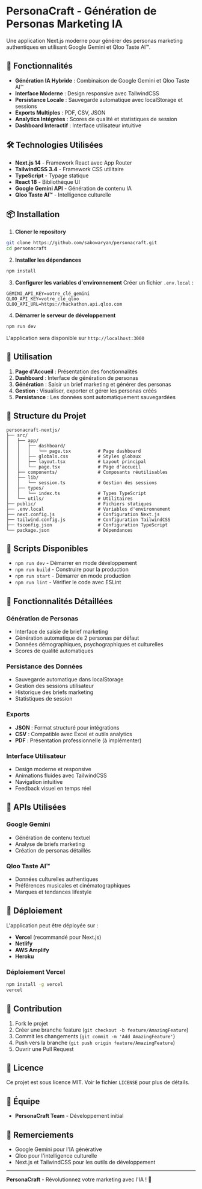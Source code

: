 # PersonaCraft - Génération de Personas Marketing IA

Une application Next.js moderne pour générer des personas marketing authentiques en utilisant Google Gemini et Qloo Taste AI™.

## 🚀 Fonctionnalités

- **Génération IA Hybride** : Combinaison de Google Gemini et Qloo Taste AI™
- **Interface Moderne** : Design responsive avec TailwindCSS
- **Persistance Locale** : Sauvegarde automatique avec localStorage et sessions
- **Exports Multiples** : PDF, CSV, JSON
- **Analytics Intégrées** : Scores de qualité et statistiques de session
- **Dashboard Interactif** : Interface utilisateur intuitive

## 🛠️ Technologies Utilisées

- **Next.js 14** - Framework React avec App Router
- **TailwindCSS 3.4** - Framework CSS utilitaire
- **TypeScript** - Typage statique
- **React 18** - Bibliothèque UI
- **Google Gemini API** - Génération de contenu IA
- **Qloo Taste AI™** - Intelligence culturelle

## 📦 Installation

1. **Cloner le repository**
```bash
git clone https://github.com/sabowaryan/personacraft.git
cd personacraft
```

2. **Installer les dépendances**
```bash
npm install
```

3. **Configurer les variables d'environnement**
Créer un fichier `.env.local` :
```env
GEMINI_API_KEY=votre_clé_gemini
QLOO_API_KEY=votre_clé_qloo
QLOO_API_URL=https://hackathon.api.qloo.com
```

4. **Démarrer le serveur de développement**
```bash
npm run dev
```

L'application sera disponible sur `http://localhost:3000`

## 🎯 Utilisation

1. **Page d'Accueil** : Présentation des fonctionnalités
2. **Dashboard** : Interface de génération de personas
3. **Génération** : Saisir un brief marketing et générer des personas
4. **Gestion** : Visualiser, exporter et gérer les personas créés
5. **Persistance** : Les données sont automatiquement sauvegardées

## 📁 Structure du Projet

```
personacraft-nextjs/
├── src/
│   ├── app/
│   │   ├── dashboard/
│   │   │   └── page.tsx          # Page dashboard
│   │   ├── globals.css           # Styles globaux
│   │   ├── layout.tsx            # Layout principal
│   │   └── page.tsx              # Page d'accueil
│   ├── components/               # Composants réutilisables
│   ├── lib/
│   │   └── session.ts            # Gestion des sessions
│   ├── types/
│   │   └── index.ts              # Types TypeScript
│   └── utils/                    # Utilitaires
├── public/                       # Fichiers statiques
├── .env.local                    # Variables d'environnement
├── next.config.js                # Configuration Next.js
├── tailwind.config.js            # Configuration TailwindCSS
├── tsconfig.json                 # Configuration TypeScript
└── package.json                  # Dépendances
```

## 🔧 Scripts Disponibles

- `npm run dev` - Démarrer en mode développement
- `npm run build` - Construire pour la production
- `npm run start` - Démarrer en mode production
- `npm run lint` - Vérifier le code avec ESLint

## 🎨 Fonctionnalités Détaillées

### Génération de Personas
- Interface de saisie de brief marketing
- Génération automatique de 2 personas par défaut
- Données démographiques, psychographiques et culturelles
- Scores de qualité automatiques

### Persistance des Données
- Sauvegarde automatique dans localStorage
- Gestion des sessions utilisateur
- Historique des briefs marketing
- Statistiques de session

### Exports
- **JSON** : Format structuré pour intégrations
- **CSV** : Compatible avec Excel et outils analytics
- **PDF** : Présentation professionnelle (à implémenter)

### Interface Utilisateur
- Design moderne et responsive
- Animations fluides avec TailwindCSS
- Navigation intuitive
- Feedback visuel en temps réel

## 🔑 APIs Utilisées

### Google Gemini
- Génération de contenu textuel
- Analyse de briefs marketing
- Création de personas détaillés

### Qloo Taste AI™
- Données culturelles authentiques
- Préférences musicales et cinématographiques
- Marques et tendances lifestyle

## 🚀 Déploiement

L'application peut être déployée sur :
- **Vercel** (recommandé pour Next.js)
- **Netlify**
- **AWS Amplify**
- **Heroku**

### Déploiement Vercel
```bash
npm install -g vercel
vercel
```

## 🤝 Contribution

1. Fork le projet
2. Créer une branche feature (`git checkout -b feature/AmazingFeature`)
3. Commit les changements (`git commit -m 'Add AmazingFeature'`)
4. Push vers la branche (`git push origin feature/AmazingFeature`)
5. Ouvrir une Pull Request

## 📄 Licence

Ce projet est sous licence MIT. Voir le fichier `LICENSE` pour plus de détails.

## 👥 Équipe

- **PersonaCraft Team** - Développement initial

## 🙏 Remerciements

- Google Gemini pour l'IA générative
- Qloo pour l'intelligence culturelle
- Next.js et TailwindCSS pour les outils de développement

---

**PersonaCraft** - Révolutionnez votre marketing avec l'IA ! 🚀

